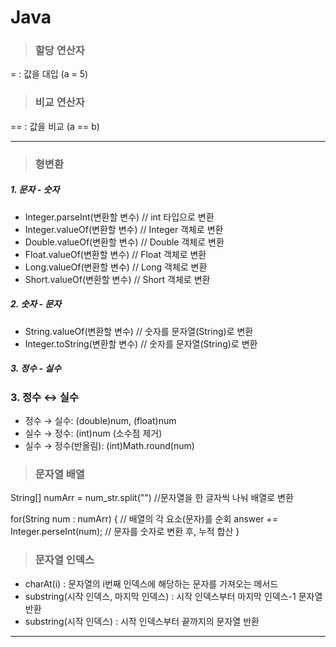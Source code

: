 # Java

> ### 할당 연산자 
= : 값을 대입 (a = 5)

> ### 비교 연산자
== : 값을 비교 (a == b)

---

> ### 형변환
##### 1. 문자 - 숫자
- Integer.parseInt(변환할 변수) // int 타입으로 변환
- Integer.valueOf(변환할 변수)  // Integer 객체로 변환
- Double.valueOf(변환할 변수)   // Double 객체로 변환
- Float.valueOf(변환할 변수)    // Float 객체로 변환
- Long.valueOf(변환할 변수)     // Long 객체로 변환
- Short.valueOf(변환할 변수)    // Short 객체로 변환
##### 2. 숫자 - 문자
- String.valueOf(변환할 변수)   // 숫자를 문자열(String)로 변환
- Integer.toString(변환할 변수) // 숫자를 문자열(String)로 변환
##### 3. 정수 - 실수
### 3. 정수 ↔ 실수
- 정수 → 실수: (double)num, (float)num
- 실수 → 정수: (int)num (소수점 제거)
- 실수 → 정수(반올림): (int)Math.round(num)

> ### 문자열 배열
String[] numArr = num_str.split("") //문자열을 한 글자씩 나눠 배열로 변환

for(String num : numArr) { // 배열의 각 요소(문자)를 순회
    answer += Integer.perseInt(num); // 문자를 숫자로 변환 후, 누적 합산
}

> ### 문자열 인덱스
- charAt(i) : 문자열의 i번째 인덱스에 해당하는 문자를 가져오는 메서드
- substring(시작 인덱스, 마지막 인덱스) : 시작 인덱스부터 마지막 인덱스-1 문자열 반환
- substring(시작 인덱스) : 시작 인덱스부터 끝까지의 문자열 반환

---